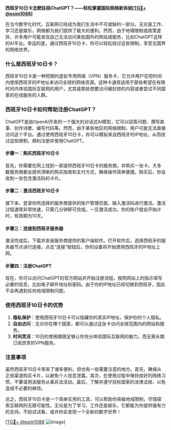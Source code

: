 **西班牙10日卡怎麽註冊ChatGPT？——轻松掌握国际网络新体验[[TG💪+ @esim1088](https://t.me/s/esim1088)]**

在当今数字化时代，互联网已经成为我们生活中不可或缺的一部分。无论是工作、学习还是娱乐，网络都为我们提供了极大的便利。然而，由于地理限制或政策差异，许多用户可能发现自己无法访问某些国外的网站或服务，比如ChatGPT这样的AI平台。幸运的是，通过西班牙10日卡，你可以轻松绕过这些限制，享受无国界的网络世界。

### 什么是西班牙10日卡？

西班牙10日卡是一种短期的虚拟专用网络（VPN）服务卡，它允许用户在短时间内使用西班牙的IP地址来访问全球的网络资源。这种卡通常适用于那些希望在有限时间内体验国际互联网的用户，尤其是那些想要访问被封锁的内容或者尝试不同国家的在线服务的人群。

### 西班牙10日卡如何帮助注册ChatGPT？

ChatGPT是由OpenAI开发的一个强大的对话式AI模型，它可以回答问题、撰写故事、创作诗歌、编写代码等。然而，由于某些地区的网络限制，用户可能无法直接访问这个平台。通过使用西班牙10日卡，你可以模拟来自西班牙的IP地址，从而绕过这些限制，顺利注册并使用ChatGPT。

#### 步骤一：购买西班牙10日卡

首先，你需要在网上找到一家提供西班牙10日卡的服务商，并购买一张卡。大多数服务商都会提供清晰的购买指南和支付方式，确保操作简单便捷。购买后，你会收到一张包含激活码的卡片。

#### 步骤二：激活西班牙10日卡

接下来，登录你所选择的服务商提供的账户管理页面，输入激活码进行激活。激活过程通常非常快速，只需几分钟即可完成。一旦激活成功，你的账户就会开始计时，有效期为10天。

#### 步骤三：连接到西班牙服务器

激活完成后，下载并安装服务商提供的客户端软件。打开软件后，选择西班牙的服务器节点进行连接。点击“连接”按钮后，你的设备将开始使用西班牙的IP地址上网。

#### 步骤四：注册ChatGPT

现在，你可以访问ChatGPT的官方网站并开始注册流程。按照网站上的指示填写必要的信息，比如电子邮件地址和密码。由于你的IP地址已经切换到西班牙，因此不会再遇到任何地域限制问题。

### 使用西班牙10日卡的优势

1. **隐私保护**：使用西班牙10日卡可以隐藏你的真实IP地址，保护你的个人隐私。
2. **自由访问**：无论你在哪个国家，都可以通过这张卡访问全球范围内的网站和服务。
3. **时间灵活**：10日的使用期限足够让你充分体验国际互联网的魅力，而无需长期订阅昂贵的VPN服务。

### 注意事项

虽然西班牙10日卡带来了诸多便利，但也有一些需要注意的地方。首先，确保从正规渠道购买卡片，以避免个人信息泄露。其次，在使用过程中保持良好的网络习惯，不要滥用该服务从事非法活动。最后，了解并遵守目标国家的法律法规，以免造成不必要的麻烦。

总之，西班牙10日卡是一个简单实用的工具，可以帮助你突破地域限制，尽情探索互联网的无限可能性。无论是为了学习、工作还是娱乐，它都能为你提供强有力的支持。不妨试试看，或许你会发现一个全新的数字世界！

[[TG💪+ @esim1088](https://t.me/s/esim1088) ![Image](https://i.postimg.cc/4NQfJmqS/Snipaste-2025-05-13-00-14-12.png)]